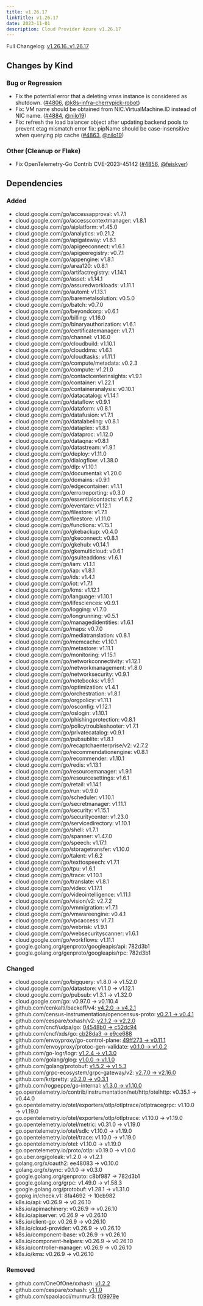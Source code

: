 ```yaml
---
title: v1.26.17
linkTitle: v1.26.17
date: 2023-11-01
description: Cloud Provider Azure v1.26.17
---
```

Full Changelog: [v1.26.16..v1.26.17](https://github.com/kubernetes-sigs/cloud-provider-azure/compare/v1.26.16...v1.26.17)

## Changes by Kind

### Bug or Regression

- Fix the potential error that a deleting vmss instance is considered as shutdown. ([#4806](https://github.com/kubernetes-sigs/cloud-provider-azure/pull/4806), [@k8s-infra-cherrypick-robot](https://github.com/k8s-infra-cherrypick-robot))
- Fix: VM name should be obtained from NIC.VirtualMachine.ID instead of NIC name. ([#4884](https://github.com/kubernetes-sigs/cloud-provider-azure/pull/4884), [@nilo19](https://github.com/nilo19))
- Fix: refresh the load balancer object after updating backend pools to prevent etag mismatch error
  fix: pipName should be case-insensitive when querying pip cache ([#4863](https://github.com/kubernetes-sigs/cloud-provider-azure/pull/4863), [@nilo19](https://github.com/nilo19))

### Other (Cleanup or Flake)

- Fix OpenTelemetry-Go Contrib CVE-2023-45142 ([#4856](https://github.com/kubernetes-sigs/cloud-provider-azure/pull/4856), [@feiskyer](https://github.com/feiskyer))

## Dependencies

### Added
- cloud.google.com/go/accessapproval: v1.7.1
- cloud.google.com/go/accesscontextmanager: v1.8.1
- cloud.google.com/go/aiplatform: v1.45.0
- cloud.google.com/go/analytics: v0.21.2
- cloud.google.com/go/apigateway: v1.6.1
- cloud.google.com/go/apigeeconnect: v1.6.1
- cloud.google.com/go/apigeeregistry: v0.7.1
- cloud.google.com/go/appengine: v1.8.1
- cloud.google.com/go/area120: v0.8.1
- cloud.google.com/go/artifactregistry: v1.14.1
- cloud.google.com/go/asset: v1.14.1
- cloud.google.com/go/assuredworkloads: v1.11.1
- cloud.google.com/go/automl: v1.13.1
- cloud.google.com/go/baremetalsolution: v0.5.0
- cloud.google.com/go/batch: v0.7.0
- cloud.google.com/go/beyondcorp: v0.6.1
- cloud.google.com/go/billing: v1.16.0
- cloud.google.com/go/binaryauthorization: v1.6.1
- cloud.google.com/go/certificatemanager: v1.7.1
- cloud.google.com/go/channel: v1.16.0
- cloud.google.com/go/cloudbuild: v1.10.1
- cloud.google.com/go/clouddms: v1.6.1
- cloud.google.com/go/cloudtasks: v1.11.1
- cloud.google.com/go/compute/metadata: v0.2.3
- cloud.google.com/go/compute: v1.21.0
- cloud.google.com/go/contactcenterinsights: v1.9.1
- cloud.google.com/go/container: v1.22.1
- cloud.google.com/go/containeranalysis: v0.10.1
- cloud.google.com/go/datacatalog: v1.14.1
- cloud.google.com/go/dataflow: v0.9.1
- cloud.google.com/go/dataform: v0.8.1
- cloud.google.com/go/datafusion: v1.7.1
- cloud.google.com/go/datalabeling: v0.8.1
- cloud.google.com/go/dataplex: v1.8.1
- cloud.google.com/go/dataproc: v1.12.0
- cloud.google.com/go/dataqna: v0.8.1
- cloud.google.com/go/datastream: v1.9.1
- cloud.google.com/go/deploy: v1.11.0
- cloud.google.com/go/dialogflow: v1.38.0
- cloud.google.com/go/dlp: v1.10.1
- cloud.google.com/go/documentai: v1.20.0
- cloud.google.com/go/domains: v0.9.1
- cloud.google.com/go/edgecontainer: v1.1.1
- cloud.google.com/go/errorreporting: v0.3.0
- cloud.google.com/go/essentialcontacts: v1.6.2
- cloud.google.com/go/eventarc: v1.12.1
- cloud.google.com/go/filestore: v1.7.1
- cloud.google.com/go/firestore: v1.11.0
- cloud.google.com/go/functions: v1.15.1
- cloud.google.com/go/gkebackup: v0.4.0
- cloud.google.com/go/gkeconnect: v0.8.1
- cloud.google.com/go/gkehub: v0.14.1
- cloud.google.com/go/gkemulticloud: v0.6.1
- cloud.google.com/go/gsuiteaddons: v1.6.1
- cloud.google.com/go/iam: v1.1.1
- cloud.google.com/go/iap: v1.8.1
- cloud.google.com/go/ids: v1.4.1
- cloud.google.com/go/iot: v1.7.1
- cloud.google.com/go/kms: v1.12.1
- cloud.google.com/go/language: v1.10.1
- cloud.google.com/go/lifesciences: v0.9.1
- cloud.google.com/go/logging: v1.7.0
- cloud.google.com/go/longrunning: v0.5.1
- cloud.google.com/go/managedidentities: v1.6.1
- cloud.google.com/go/maps: v0.7.0
- cloud.google.com/go/mediatranslation: v0.8.1
- cloud.google.com/go/memcache: v1.10.1
- cloud.google.com/go/metastore: v1.11.1
- cloud.google.com/go/monitoring: v1.15.1
- cloud.google.com/go/networkconnectivity: v1.12.1
- cloud.google.com/go/networkmanagement: v1.8.0
- cloud.google.com/go/networksecurity: v0.9.1
- cloud.google.com/go/notebooks: v1.9.1
- cloud.google.com/go/optimization: v1.4.1
- cloud.google.com/go/orchestration: v1.8.1
- cloud.google.com/go/orgpolicy: v1.11.1
- cloud.google.com/go/osconfig: v1.12.1
- cloud.google.com/go/oslogin: v1.10.1
- cloud.google.com/go/phishingprotection: v0.8.1
- cloud.google.com/go/policytroubleshooter: v1.7.1
- cloud.google.com/go/privatecatalog: v0.9.1
- cloud.google.com/go/pubsublite: v1.8.1
- cloud.google.com/go/recaptchaenterprise/v2: v2.7.2
- cloud.google.com/go/recommendationengine: v0.8.1
- cloud.google.com/go/recommender: v1.10.1
- cloud.google.com/go/redis: v1.13.1
- cloud.google.com/go/resourcemanager: v1.9.1
- cloud.google.com/go/resourcesettings: v1.6.1
- cloud.google.com/go/retail: v1.14.1
- cloud.google.com/go/run: v0.9.0
- cloud.google.com/go/scheduler: v1.10.1
- cloud.google.com/go/secretmanager: v1.11.1
- cloud.google.com/go/security: v1.15.1
- cloud.google.com/go/securitycenter: v1.23.0
- cloud.google.com/go/servicedirectory: v1.10.1
- cloud.google.com/go/shell: v1.7.1
- cloud.google.com/go/spanner: v1.47.0
- cloud.google.com/go/speech: v1.17.1
- cloud.google.com/go/storagetransfer: v1.10.0
- cloud.google.com/go/talent: v1.6.2
- cloud.google.com/go/texttospeech: v1.7.1
- cloud.google.com/go/tpu: v1.6.1
- cloud.google.com/go/trace: v1.10.1
- cloud.google.com/go/translate: v1.8.1
- cloud.google.com/go/video: v1.17.1
- cloud.google.com/go/videointelligence: v1.11.1
- cloud.google.com/go/vision/v2: v2.7.2
- cloud.google.com/go/vmmigration: v1.7.1
- cloud.google.com/go/vmwareengine: v0.4.1
- cloud.google.com/go/vpcaccess: v1.7.1
- cloud.google.com/go/webrisk: v1.9.1
- cloud.google.com/go/websecurityscanner: v1.6.1
- cloud.google.com/go/workflows: v1.11.1
- google.golang.org/genproto/googleapis/api: 782d3b1
- google.golang.org/genproto/googleapis/rpc: 782d3b1

### Changed
- cloud.google.com/go/bigquery: v1.8.0 → v1.52.0
- cloud.google.com/go/datastore: v1.1.0 → v1.12.1
- cloud.google.com/go/pubsub: v1.3.1 → v1.32.0
- cloud.google.com/go: v0.97.0 → v0.110.4
- github.com/cenkalti/backoff/v4: [v4.2.0 → v4.2.1](https://github.com/cenkalti/backoff/v4/compare/v4.2.0...v4.2.1)
- github.com/census-instrumentation/opencensus-proto: [v0.2.1 → v0.4.1](https://github.com/census-instrumentation/opencensus-proto/compare/v0.2.1...v0.4.1)
- github.com/cespare/xxhash/v2: [v2.1.2 → v2.2.0](https://github.com/cespare/xxhash/v2/compare/v2.1.2...v2.2.0)
- github.com/cncf/udpa/go: [04548b0 → c52dc94](https://github.com/cncf/udpa/go/compare/04548b0...c52dc94)
- github.com/cncf/xds/go: [cb28da3 → e9ce688](https://github.com/cncf/xds/go/compare/cb28da3...e9ce688)
- github.com/envoyproxy/go-control-plane: [49ff273 → v0.11.1](https://github.com/envoyproxy/go-control-plane/compare/49ff273...v0.11.1)
- github.com/envoyproxy/protoc-gen-validate: [v0.1.0 → v1.0.2](https://github.com/envoyproxy/protoc-gen-validate/compare/v0.1.0...v1.0.2)
- github.com/go-logr/logr: [v1.2.4 → v1.3.0](https://github.com/go-logr/logr/compare/v1.2.4...v1.3.0)
- github.com/golang/glog: [v1.0.0 → v1.1.0](https://github.com/golang/glog/compare/v1.0.0...v1.1.0)
- github.com/golang/protobuf: [v1.5.2 → v1.5.3](https://github.com/golang/protobuf/compare/v1.5.2...v1.5.3)
- github.com/grpc-ecosystem/grpc-gateway/v2: [v2.7.0 → v2.16.0](https://github.com/grpc-ecosystem/grpc-gateway/v2/compare/v2.7.0...v2.16.0)
- github.com/kr/pretty: [v0.2.0 → v0.3.1](https://github.com/kr/pretty/compare/v0.2.0...v0.3.1)
- github.com/rogpeppe/go-internal: [v1.3.0 → v1.10.0](https://github.com/rogpeppe/go-internal/compare/v1.3.0...v1.10.0)
- go.opentelemetry.io/contrib/instrumentation/net/http/otelhttp: v0.35.1 → v0.44.0
- go.opentelemetry.io/otel/exporters/otlp/otlptrace/otlptracegrpc: v1.10.0 → v1.19.0
- go.opentelemetry.io/otel/exporters/otlp/otlptrace: v1.10.0 → v1.19.0
- go.opentelemetry.io/otel/metric: v0.31.0 → v1.19.0
- go.opentelemetry.io/otel/sdk: v1.10.0 → v1.19.0
- go.opentelemetry.io/otel/trace: v1.10.0 → v1.19.0
- go.opentelemetry.io/otel: v1.10.0 → v1.19.0
- go.opentelemetry.io/proto/otlp: v0.19.0 → v1.0.0
- go.uber.org/goleak: v1.2.0 → v1.2.1
- golang.org/x/oauth2: ee48083 → v0.10.0
- golang.org/x/sync: v0.1.0 → v0.3.0
- google.golang.org/genproto: c8bf987 → 782d3b1
- google.golang.org/grpc: v1.49.0 → v1.58.3
- google.golang.org/protobuf: v1.28.1 → v1.31.0
- gopkg.in/check.v1: 8fa4692 → 10cb982
- k8s.io/api: v0.26.9 → v0.26.10
- k8s.io/apimachinery: v0.26.9 → v0.26.10
- k8s.io/apiserver: v0.26.9 → v0.26.10
- k8s.io/client-go: v0.26.9 → v0.26.10
- k8s.io/cloud-provider: v0.26.9 → v0.26.10
- k8s.io/component-base: v0.26.9 → v0.26.10
- k8s.io/component-helpers: v0.26.9 → v0.26.10
- k8s.io/controller-manager: v0.26.9 → v0.26.10
- k8s.io/kms: v0.26.9 → v0.26.10

### Removed
- github.com/OneOfOne/xxhash: [v1.2.2](https://github.com/OneOfOne/xxhash/tree/v1.2.2)
- github.com/cespare/xxhash: [v1.1.0](https://github.com/cespare/xxhash/tree/v1.1.0)
- github.com/spaolacci/murmur3: [f09979e](https://github.com/spaolacci/murmur3/tree/f09979e)
